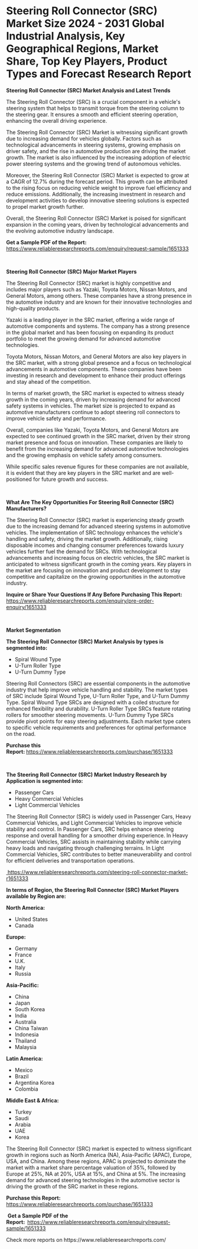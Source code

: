 <p><h1>Steering Roll Connector (SRC) Market Size 2024 - 2031 Global Industrial Analysis, Key Geographical Regions, Market Share, Top Key Players, Product Types and Forecast Research Report</h1></p><p><strong>Steering Roll Connector (SRC) Market Analysis and Latest Trends</strong></p>
<p><p>The Steering Roll Connector (SRC) is a crucial component in a vehicle's steering system that helps to transmit torque from the steering column to the steering gear. It ensures a smooth and efficient steering operation, enhancing the overall driving experience.</p><p>The Steering Roll Connector (SRC) Market is witnessing significant growth due to increasing demand for vehicles globally. Factors such as technological advancements in steering systems, growing emphasis on driver safety, and the rise in automotive production are driving the market growth. The market is also influenced by the increasing adoption of electric power steering systems and the growing trend of autonomous vehicles.</p><p>Moreover, the Steering Roll Connector (SRC) Market is expected to grow at a CAGR of 12.7% during the forecast period. This growth can be attributed to the rising focus on reducing vehicle weight to improve fuel efficiency and reduce emissions. Additionally, the increasing investment in research and development activities to develop innovative steering solutions is expected to propel market growth further.</p><p>Overall, the Steering Roll Connector (SRC) Market is poised for significant expansion in the coming years, driven by technological advancements and the evolving automotive industry landscape.</p></p>
<p><strong>Get a Sample PDF of the Report:&nbsp;</strong> <a href="https://www.reliableresearchreports.com/enquiry/request-sample/1651333">https://www.reliableresearchreports.com/enquiry/request-sample/1651333</a></p>
<p>&nbsp;</p>
<p><strong>Steering Roll Connector (SRC) Major Market Players</strong></p>
<p><p>The Steering Roll Connector (SRC) market is highly competitive and includes major players such as Yazaki, Toyota Motors, Nissan Motors, and General Motors, among others. These companies have a strong presence in the automotive industry and are known for their innovative technologies and high-quality products.</p><p>Yazaki is a leading player in the SRC market, offering a wide range of automotive components and systems. The company has a strong presence in the global market and has been focusing on expanding its product portfolio to meet the growing demand for advanced automotive technologies.</p><p>Toyota Motors, Nissan Motors, and General Motors are also key players in the SRC market, with a strong global presence and a focus on technological advancements in automotive components. These companies have been investing in research and development to enhance their product offerings and stay ahead of the competition.</p><p>In terms of market growth, the SRC market is expected to witness steady growth in the coming years, driven by increasing demand for advanced safety systems in vehicles. The market size is projected to expand as automotive manufacturers continue to adopt steering roll connectors to improve vehicle safety and performance.</p><p>Overall, companies like Yazaki, Toyota Motors, and General Motors are expected to see continued growth in the SRC market, driven by their strong market presence and focus on innovation. These companies are likely to benefit from the increasing demand for advanced automotive technologies and the growing emphasis on vehicle safety among consumers.</p><p>While specific sales revenue figures for these companies are not available, it is evident that they are key players in the SRC market and are well-positioned for future growth and success.</p></p>
<p>&nbsp;</p>
<p><strong>What Are The Key Opportunities For Steering Roll Connector (SRC) Manufacturers?</strong></p>
<p><p>The Steering Roll Connector (SRC) market is experiencing steady growth due to the increasing demand for advanced steering systems in automotive vehicles. The implementation of SRC technology enhances the vehicle's handling and safety, driving the market growth. Additionally, rising disposable incomes and changing consumer preferences towards luxury vehicles further fuel the demand for SRCs. With technological advancements and increasing focus on electric vehicles, the SRC market is anticipated to witness significant growth in the coming years. Key players in the market are focusing on innovation and product development to stay competitive and capitalize on the growing opportunities in the automotive industry.</p></p>
<p><strong>Inquire or Share Your Questions If Any Before Purchasing This Report:</strong> <a href="https://www.reliableresearchreports.com/enquiry/pre-order-enquiry/1651333">https://www.reliableresearchreports.com/enquiry/pre-order-enquiry/1651333</a></p>
<p>&nbsp;</p>
<p><strong>Market Segmentation</strong></p>
<p><strong>The Steering Roll Connector (SRC) Market Analysis by types is segmented into:</strong></p>
<p><ul><li>Spiral Wound Type</li><li>U-Turn Roller Type</li><li>U-Turn Dummy Type</li></ul></p>
<p><p>Steering Roll Connectors (SRC) are essential components in the automotive industry that help improve vehicle handling and stability. The market types of SRC include Spiral Wound Type, U-Turn Roller Type, and U-Turn Dummy Type. Spiral Wound Type SRCs are designed with a coiled structure for enhanced flexibility and durability. U-Turn Roller Type SRCs feature rotating rollers for smoother steering movements. U-Turn Dummy Type SRCs provide pivot points for easy steering adjustments. Each market type caters to specific vehicle requirements and preferences for optimal performance on the road.</p></p>
<p><strong>Purchase this Report:&nbsp;</strong><a href="https://www.reliableresearchreports.com/purchase/1651333">https://www.reliableresearchreports.com/purchase/1651333</a></p>
<p>&nbsp;</p>
<p><strong>The Steering Roll Connector (SRC) Market Industry Research by Application is segmented into:</strong></p>
<p><ul><li>Passenger Cars</li><li>Heavy Commercial Vehicles</li><li>Light Commercial Vehicles</li></ul></p>
<p><p>The Steering Roll Connector (SRC) is widely used in Passenger Cars, Heavy Commercial Vehicles, and Light Commercial Vehicles to improve vehicle stability and control. In Passenger Cars, SRC helps enhance steering response and overall handling for a smoother driving experience. In Heavy Commercial Vehicles, SRC assists in maintaining stability while carrying heavy loads and navigating through challenging terrains. In Light Commercial Vehicles, SRC contributes to better maneuverability and control for efficient deliveries and transportation operations.</p></p>
<p><a href="https://www.reliableresearchreports.com/steering-roll-connector-market-r1651333">&nbsp;https://www.reliableresearchreports.com/steering-roll-connector-market-r1651333</a></p>
<p><strong>In terms of Region, the Steering Roll Connector (SRC) Market Players available by Region are:</strong></p>
<p>
    <p> <strong> North America: </strong>
        <ul>
            <li>United States</li>
            <li>Canada</li>
        </ul>
        </p> 
    <p> <strong> Europe: </strong>
        <ul>
            <li>Germany</li>
            <li>France</li>
            <li>U.K.</li>
            <li>Italy</li>
            <li>Russia</li>
        </ul>
        </p> 
    <p> <strong> Asia-Pacific: </strong>
        <ul>
            <li>China</li>
            <li>Japan</li>
            <li>South Korea</li>
            <li>India</li>
            <li>Australia</li>
            <li>China Taiwan</li>
            <li>Indonesia</li>
            <li>Thailand</li>
            <li>Malaysia</li>
        </ul>
        </p> 
    <p> <strong> Latin America: </strong>
        <ul>
            <li>Mexico</li>
            <li>Brazil</li>
            <li>Argentina Korea</li>
            <li>Colombia</li>
        </ul>
        </p> 
    <p> <strong> Middle East & Africa: </strong>
        <ul>
            <li>Turkey</li>
            <li>Saudi</li>
            <li>Arabia</li>
            <li>UAE</li>
            <li>Korea</li>
        </ul>
    </p>
    </p>
<p><p>The Steering Roll Connector (SRC) market is expected to witness significant growth in regions such as North America (NA), Asia-Pacific (APAC), Europe, USA, and China. Among these regions, APAC is projected to dominate the market with a market share percentage valuation of 35%, followed by Europe at 25%, NA at 20%, USA at 15%, and China at 5%. The increasing demand for advanced steering technologies in the automotive sector is driving the growth of the SRC market in these regions.</p></p>
<p><strong>Purchase this Report: </strong><a href="https://www.reliableresearchreports.com/purchase/1651333">https://www.reliableresearchreports.com/purchase/1651333</a></p>
<p>&nbsp;<strong>Get a Sample PDF of the Report:&nbsp;&nbsp;</strong><a href="https://www.reliableresearchreports.com/enquiry/request-sample/1651333">https://www.reliableresearchreports.com/enquiry/request-sample/1651333</a></p>
<p><strong></strong></p>
<p>Check more reports on https://www.reliableresearchreports.com/</p>